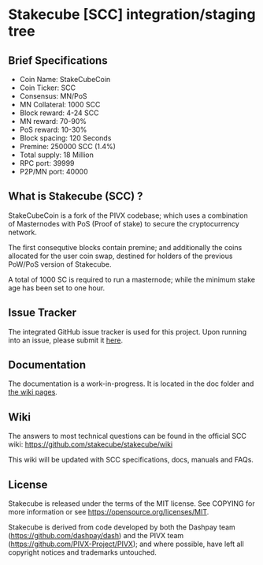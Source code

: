 Stakecube [SCC] integration/staging tree
========================================


Brief Specifications
--------------------

* Coin Name:       StakeCubeCoin
* Coin Ticker:     SCC
* Consensus:       MN/PoS
* MN Collateral:   1000 SCC
* Block reward:    4-24 SCC
* MN reward:       70-90%
* PoS reward:      10-30%
* Block spacing:   120 Seconds
* Premine:         250000 SCC (1.4%)
* Total supply:    18 Million
* RPC port:        39999
* P2P/MN port:     40000


What is Stakecube (SCC) ?
-------------------------

StakeCubeCoin is a fork of the PIVX codebase; which uses a combination of Masternodes with PoS (Proof of stake) to secure the cryptocurrency network.

The first consequtive blocks contain premine; and additionally the coins allocated for the user coin swap, destined for holders of the previous PoW/PoS version of Stakecube.

A total of 1000 SC is required to run a masternode; while the minimum stake age has been set to one hour.


Issue Tracker
------------

The integrated GitHub issue tracker is used for this project. Upon running into an issue, please submit it [here](https://github.com/stakecube/stakecube/issues).


Documentation
-------------

The documentation is a work-in-progress. It is located in the doc folder and [the wiki pages](https://github.com/stakecube/stakecube/wiki).


Wiki
----

The answers to most technical questions can be found in the official SCC wiki:
https://github.com/stakecube/stakecube/wiki

This wiki will be updated with SCC specifications, docs, manuals and FAQs.


License
-------

Stakecube is released under the terms of the MIT license.
See COPYING for more information or see https://opensource.org/licenses/MIT.

Stakecube is derived from code developed by both the Dashpay team (https://github.com/dashpay/dash) and the PIVX team (https://github.com/PIVX-Project/PIVX); and where possible, have left all copyright notices and trademarks untouched.

